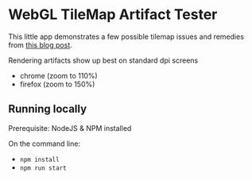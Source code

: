 # WebGL TileMap Artifact Tester
<p>
    This little app demonstrates a few possible tilemap issues and remedies from
    <a href="https://erikonarheim.com/webgl-tile-map-seams">this blog post</a>.
</p>
<p>Rendering artifacts show up best on standard dpi screens 
    <ul>
        <li>chrome (zoom to 110%)</li>
        <li>firefox (zoom to 150%)</li>
    </ul>
</p>


## Running locally

Prerequisite: NodeJS & NPM installed

On the command line:
* `npm install`
* `npm run start`